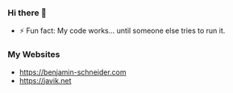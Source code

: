 ### Hi there 👋
- ⚡ Fun fact: My code works... until someone else tries to run it.
### My Websites
- https://benjamin-schneider.com
- https://javik.net
